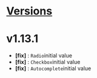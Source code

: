 # [Versions](https://github.com/Tracktor/treege-consumer/releases)

# v1.13.1
- **[fix]** : `Radio`initial value
- **[fix]** : `Checkbox`initial value
- **[fix]** : `Autocomplete`initial value
